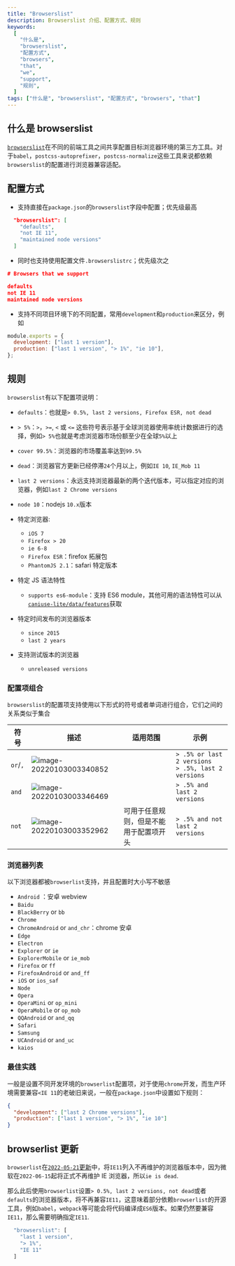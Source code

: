 ```yaml
---
title: "Browserslist"
description: Browserslist 介绍、配置方式、规则
keywords:
  [
    "什么是",
    "browserslist",
    "配置方式",
    "browsers",
    "that",
    "we",
    "support",
    "规则",
  ]
tags: ["什么是", "browserslist", "配置方式", "browsers", "that"]
---
```


## 什么是 browserslist

[`browserslist`](https://github.com/browserslist/browserslist)在不同的前端工具之间共享配置目标浏览器环境的第三方工具。对于`babel`，`postcss-autoprefixer`，`postcss-normalize`这些工具来说都依赖`browserslist`的配置进行浏览器兼容适配。

## 配置方式

- 支持直接在`package.json`的`browserslist`字段中配置；优先级最高

```json
  "browserslist": [
    "defaults",
    "not IE 11",
    "maintained node versions"
  ]
```

- 同时也支持使用配置文件`.browserslistrc`；优先级次之

```json
# Browsers that we support

defaults
not IE 11
maintained node versions
```

- 支持不同项目环境下的不同配置，常用`development`和`production`来区分，例如

```javascript
module.exports = {
  development: ["last 1 version"],
  production: ["last 1 version", "> 1%", "ie 10"],
};
```

## 规则

`browserslist`有以下配置项说明：

- `defaults`：也就是`> 0.5%, last 2 versions, Firefox ESR, not dead`
- `> 5%`：`>`，`>=`, `<` 或 `<=` 这些符号表示基于全球浏览器使用率统计数据进行的选择，例如`> 5%`也就是考虑浏览器市场份额至少在全球`5%`以上
- `cover 99.5%`：浏览器的市场覆盖率达到`99.5%`
- `dead`：浏览器官方更新已经停滞`24`个月以上，例如`IE 10`, `IE_Mob 11`
- `last 2 versions`：永远支持浏览器最新的两个迭代版本，可以指定对应的浏览器，例如`last 2 Chrome versions`
- `node 10`：nodejs `10.x`版本
- 特定浏览器:

  - `iOS 7`
  - `Firefox > 20`
  - `ie 6-8`
  - `Firefox ESR`：firefox 拓展包
  - `PhantomJS 2.1`：safari 特定版本

- 特定 JS 语法特性

  - `supports es6-module`：支持 ES6 module，其他可用的语法特性可以从[`caniuse-lite/data/features`](https://github.com/ben-eb/caniuse-lite/tree/master/data/features)获取

- 特定时间发布的浏览器版本
  - `since 2015`
  - `last 2 years`
- 支持测试版本的浏览器
  - `unreleased versions`

### 配置项组合

`browserslist`的配置项支持使用以下形式的符号或者单词进行组合，它们之间的关系类似于集合

| 符号     | 描述                                                                           | 适用范围                               | 示例                                                     |
| -------- | ------------------------------------------------------------------------------ | -------------------------------------- | -------------------------------------------------------- |
| `or`/`,` | ![image-20220103003340852](../../../public/images/image-20220103003340852.png) |                                        | `> .5% or last 2 versions`<br />`> .5%, last 2 versions` |
| `and`    | ![image-20220103003346469](../../../public/images/image-20220103003346469.png) |                                        | `> .5% and last 2 versions`                              |
| `not`    | ![image-20220103003352962](../../../public/images/image-20220103003352962.png) | 可用于任意规则，但是不能用于配置项开头 | `> .5% and not last 2 versions`                          |

### 浏览器列表

以下浏览器都被`browserlist`支持，并且配置时大小写不敏感

- `Android` ：安卓 webview
- `Baidu`
- `BlackBerry` or `bb`
- `Chrome`
- `ChromeAndroid` or `and_chr`：chrome 安卓
- `Edge`
- `Electron`
- `Explorer` or `ie`
- `ExplorerMobile` or `ie_mob`
- `Firefox` or `ff`
- `FirefoxAndroid` or `and_ff`
- `iOS` or `ios_saf`
- `Node`
- `Opera`
- `OperaMini` or `op_mini`
- `OperaMobile` or `op_mob`
- `QQAndroid` or `and_qq`
- `Safari`
- `Samsung`
- `UCAndroid` or `and_uc`
- `kaios`

### 最佳实践

一般是设置不同开发环境的`browserlist`配置项，对于使用`chrome`开发，而生产环境需要兼容`<IE 11`的老破旧来说，一般在`package.json`中设置如下规则：

```json
{
  "development": ["last 2 Chrome versions"],
  "production": ["last 1 version", "> 1%", "ie 10"]
}
```

## browserlist 更新

`browserlist`在[`2022-05-21`更新](https://github.com/browserslist/browserslist/commit/37a3847e81a4dccc93b3af2d781e51c04a54224d)中，将`IE11`列入不再维护的浏览器版本中，因为微软在`2022-06-15`起将正式不再维护 IE 浏览器，所以`ie is dead`.

那么此后使用`browserlist`设置`> 0.5%, last 2 versions, not dead`或者`defaults`的浏览器版本，将不再兼容`IE11`，这意味着部分依赖`browserlist`的开源工具，例如`babel`，`webpack`等可能会将代码编译成`ES6`版本。如果仍然要兼容`IE11`，那么需要明确指定`IE11`.

```js
  "browserslist": [
    "last 1 version",
    "> 1%",
    "IE 11"
  ]
```
